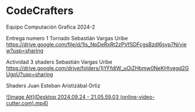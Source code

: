 # CodeCrafters
 Equipo Computación Grafica 2024-2

Entrega numero 1 Tornado
Sebastián Vargas Uribe 
https://drive.google.com/file/d/1ls_NpDeRxRt2zPVfSDFcgsBzdI6syp7N/view?usp=sharing


Actividad 3 shaders
Sebastián Vargas Uribe 
https://drive.google.com/drive/folders/1jYFfdlW_uOiZHbmw0NeKHtvegd2GUgpU?usp=sharing


Shaders Juan Esteban Aristizábal Ortiz

[![Image Alt](Desktop 2024.09.24 - 21.05.59.03 (online-video-cutter.com).mp4)](https://github.com/user-attachments/assets/7aa355ae-8179-4580-9e3a-ddfdb0955469)


